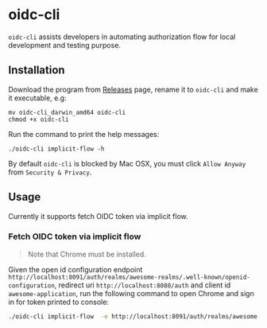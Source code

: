 # oidc-cli

`oidc-cli` assists developers in automating authorization flow for local development and testing purpose.

## Installation

Download the program from [Releases](https://github.com/ycio/oidc-cli/releases) page, rename it to `oidc-cli` and make it executable, e.g:

```
mv oidc-cli_darwin_amd64 oidc-cli
chmod +x oidc-cli
```

Run the command to print the help messages:

```
./oidc-cli implicit-flow -h
```

By default `oidc-cli` is blocked by Mac OSX, you must click `Allow Anyway` from `Security & Privacy`.

## Usage

Currently it supports fetch OIDC token via implicit flow.

### Fetch OIDC token via implicit flow

> Note that Chrome must be installed.

Given the open id configuration endpoint `http://localhost:8091/auth/realms/awesome-realms/.well-known/openid-configuration`, redirect uri `http://localhost:8080/auth` and client id `awesome-application`, run the following command to open Chrome and sign in for token printed to console:

```bash
./oidc-cli implicit-flow  -e http://localhost:8091/auth/realms/awesome-realms/.well-known/openid-configuration -r http://localhost:8080/auth -c awesome-application
```
